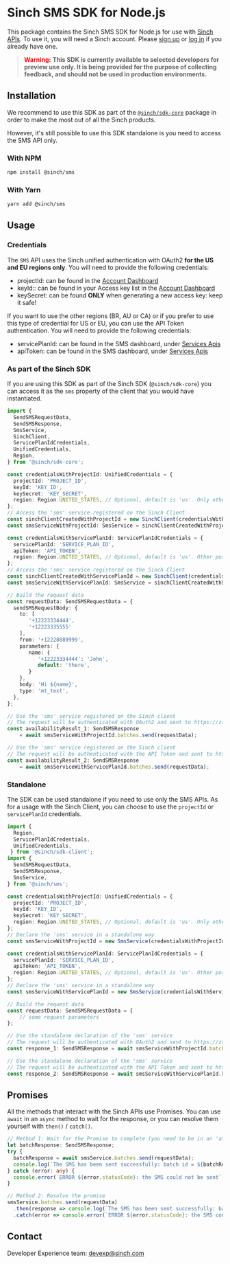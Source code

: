 # Sinch SMS SDK for Node.js

This package contains the Sinch SMS SDK for Node.js for use with [Sinch APIs](https://developers.sinch.com/). To use it, you will need a Sinch account. Please [sign up](https://dashboard.sinch.com/signup) or [log in](https://dashboard.sinch.com/login) if you already have one.

> <span style="color:red; font-weight:bold">Warning:</span>
> **This SDK is currently available to selected developers for preview use only. It is being provided for the purpose of collecting feedback, and should not be used in production environments.**

## Installation

We recommend to use this SDK as part of the [`@sinch/sdk-core`](../../packages/sdk-core) package in order to make the most out of all the Sinch products.

However, it's still possible to use this SDK standalone is you need to access the SMS API only.

### With NPM

```bash
npm install @sinch/sms
```

### With Yarn

```bash
yarn add @sinch/sms
```

## Usage

### Credentials

The `SMS` API uses the Sinch unified authentication with OAuth2 **for the US and EU regions only**. You will need to provide the following credentials:
- projectId: can be found in the [Account Dashboard](https://dashboard.sinch.com/settings/access-keys)
- keyId:: can be found in your Access key list in the [Account Dashboard](https://dashboard.sinch.com/settings/access-keys)
- keySecret: can be found **ONLY** when generating a new access key: keep it safe!

If you want to use the other regions (BR, AU or CA) or if you prefer to use this type of credential for US or EU, you can use the API Token authentication. You will need to provide the following credentials:
- servicePlanId: can be found in the SMS dashboard, under [Services Apis](https://dashboard.sinch.com/sms/api/services)
- apiToken: can be found in the SMS dashboard, under [Services Apis](https://dashboard.sinch.com/sms/api/services)


### As part of the Sinch SDK

If you are using this SDK as part of the Sinch SDK (`@sinch/sdk-core`) you can access it as the `sms` property of the client that you would have instantiated.

```typescript
import { 
  SendSMSRequestData,
  SendSMSResponse,
  SmsService,
  SinchClient,
  ServicePlanIdCredentials,
  UnifiedCredentials,
  Region,
} from '@sinch/sdk-core';

const credentialsWithProjectId: UnifiedCredentials = {
  projectId: 'PROJECT_ID',
  keyId: 'KEY_ID',
  keySecret: 'KEY_SECRET',
  region: Region.UNITED_STATES, // Optional, default is 'us'. Only other possibility is 'eu'
};
// Access the 'sms' service registered on the Sinch Client
const sinchClientCreatedWithProjectId = new SinchClient(credentialsWithProjectId);
const smsServiceWithProjectId: SmsService = sinchClientCreatedWithProjectId.sms;

const credentialsWithServicePlanId: ServicePlanIdCredentials = {
  servicePlanId: 'SERVICE_PLAN_ID',
  apiToken: 'API_TOKEN',
  region: Region.UNITED_STATES, // Optional, default is 'us'. Other possibilities are 'eu', 'br', 'au' and 'ca'
};
// Access the 'sms' service registered on the Sinch Client
const sinchClientCreatedWithServicePlanId = new SinchClient(credentialsWithServicePlanId);
const smsServiceWithServicePlanId: SmsService = sinchClientCreatedWithServicePlanId.sms;

// Build the request data
const requestData: SendSMSRequestData = {
  sendSMSRequestBody: {
    to: [
       '+12223334444',
       '+12223335555'
    ],
    from: '+12228889999',
    parameters: {
       name: {
          '+12223334444': 'John',
          default: 'there',
       }
    },
    body: 'Hi ${name}',
    type: 'mt_text', 
  },
};

// Use the 'sms' service registered on the Sinch client
// The request will be authenticated with OAuth2 and sent to https://zt.us.sms.api.sinch.com
const availabilityResult_1: SendSMSResponse 
    = await smsServiceWithProjectId.batches.send(requestData);

// Use the 'sms' service registered on the Sinch client
// The request will be authenticated with the API Token and sent to https://us.sms.api.sinch.com
const availabilityResult_2: SendSMSResponse 
    = await smsServiceWithServicePlanId.batches.send(requestData);
```

### Standalone

The SDK can be used standalone if you need to use only the SMS APIs. As for a usage with the Sinch Client, you can choose to use the `projectId` or `servicePlanId` credentials.

```typescript
import {
  Region,
  ServicePlanIdCredentials,
  UnifiedCredentials,
 } from '@sinch/sdk-client';
import { 
  SendSMSRequestData,
  SendSMSResponse,
  SmsService,
} from '@sinch/sms';

const credentialsWithProjectId: UnifiedCredentials = {
  projectId: 'PROJECT_ID',
  keyId: 'KEY_ID',
  keySecret: 'KEY_SECRET',
  region: Region.UNITED_STATES, // Optional, default is 'us'. Only other possibility is 'eu'
};
// Declare the 'sms' service in a standalone way
const smsServiceWithProjectId = new SmsService(credentialsWithProjectId);

const credentialsWithServicePlanId: ServicePlanIdCredentials = {
  servicePlanId: 'SERVICE_PLAN_ID',
  apiToken: 'API_TOKEN',
  region: Region.UNITED_STATES, // Optional, default is 'us'. Other possibilities are 'eu', 'br', 'au' and 'ca'
};
// Declare the 'sms' service in a standalone way
const smsServiceWithServicePlanId = new SmsService(credentialsWithServicePlanId);

// Build the request data
const requestData: SendSMSRequestData = {
    // some request parameters
};

// Use the standalone declaration of the 'sms' service
// The request will be authenticated with OAuth2 and sent to https://zt.us.sms.api.sinch.com
const response_1: SendSMSResponse = await smsServiceWithProjectId.batches.send(requestData);

// Use the standalone declaration of the 'sms' service
// The request will be authenticated with the API Token and sent to https://us.sms.api.sinch.com
const response_2: SendSMSResponse = await smsServiceWithServicePlanId.batches.send(requestData);
```

## Promises

All the methods that interact with the Sinch APIs use Promises. You can use `await` in an `async` method to wait for the response, or you can resolve them yourself with `then()` / `catch()`.

```typescript
// Method 1: Wait for the Promise to complete (you need to be in an 'async' method)
let batchResponse: SendSMSResponse;
try {
  batchResponse = await smsService.batches.send(requestData);
  console.log(`The SMS has been sent successfully: batch id = ${batchResponse.id}`);
} catch (error: any) {
  console.error(`ERROR ${error.statusCode}: the SMS could not be sent`);
}

// Method 2: Resolve the promise
smsService.batches.send(requestData)
  .then(response => console.log(`The SMS has been sent successfully: batch id = ${response.id}`))
  .catch(error => console.error(`ERROR ${error.statusCode}: the SMS could not be sent`));
```

## Contact
Developer Experience team: [devexp@sinch.com](mailto:devexp@sinch.com)
